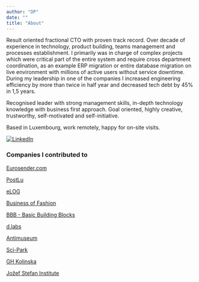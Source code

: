 ```yaml
---
author: "DP"
date: ""
title: "About"
---
```


Result oriented fractional CTO with proven track record. Over decade of experience in technology, product building, teams management and processes establishment. I primarily was in charge of complex projects which were critical part of the entire system and require cross department coordination, as an example ERP migration or entire database migration on live environment with millions of active users without service downtime. During my leadership in one of the companies I increased engineering efficiency by more than twice in half year and decreased tech debt by 45% in 1,5 years.

Recognised leader with strong management skills, in-depth technology knowledge with business first approach. Goal oriented, highly creative, trustworthy, self-motivated and self-initiative.

Based in Luxembourg, work remotely, happy for on-site visits.

[![LinkedIn](https://img.shields.io/badge/linkedin-%230077B5.svg?style=for-the-badge&logo=linkedin&logoColor=white)](https://www.linkedin.com/in/mrpopov/)

### Companies I contributed to

[Eurosender.com](https://www.eurosender.com)

[PostLu](https://www.post.lu)

[eLOG](https://www.elog-luxembourg.com)

[Business of Fashion](https://www.businessoffashion.com)

[BBB - Basic Building Blocks](https://basicbb.com)

[d.labs](https://www.dlabs.io)

[Antimuseum](http://www.antimuseum.org/en)

[Sci-Park](https://sci-park.org)

[GH Kolinska](https://ghkolinska.si/)

[Jožef Stefan Institute](https://ijs.si/ijsw)
